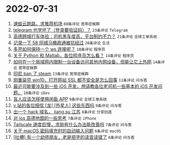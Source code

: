 # 2022-07-31

1. [速蛙云跑路，求推荐机场](https://www.v2ex.com/t/869734) `60条评论` `宽带症候群`
1. [telegram 也学坏了（登录要验证码）？](https://www.v2ex.com/t/869726) `23条评论` `Telegram`
1. [高德跨城打车体验：司机黑车度高，平台制约不力？](https://www.v2ex.com/t/869757) `21条评论` `全球工单系统`
1. [记录一下 58 同城马桶疏通被坑经过](https://www.v2ex.com/t/869740) `20条评论` `生活`
1. [多开如何保持一个 ws 连接呢？](https://www.v2ex.com/t/869725) `18条评论` `程序员`
1. [关于 Python 和 Matlab，各位程序员怎么看？](https://www.v2ex.com/t/869764) `14条评论` `程序员`
1. [如何在一个局域网内限制一台设备访问其他内网设备，但能让它上外网](https://www.v2ex.com/t/869730) `14条评论` `宽带症候群`
1. [印尼 ban 了 steam](https://www.v2ex.com/t/869731) `13条评论` `宽带症候群`
1. [刚重装完 win10，打开网站 SSL 都不安全是怎么回事](https://www.v2ex.com/t/869744) `11条评论` `问与答`
1. [最近可能要涉及到一些 iOS 开发，想请教各位老司机一些基本的 iOS 开发问题。](https://www.v2ex.com/t/869746) `10条评论` `iDev`
1. [盲人应该怎样使用闲鱼 APP](https://www.v2ex.com/t/869729) `9条评论` `全球工单系统`
1. [v 站的各位相信 [龙] [外星人] 这些东西吗](https://www.v2ex.com/t/869761) `9条评论` `问与答`
1. [出一个 hack 域名， jiang.su 江苏](https://www.v2ex.com/t/869732) `8条评论` `分享创造`
1. [对 ios 高德地图的一些思考](https://www.v2ex.com/t/869754) `7条评论` `iPhone`
1. [Tailscale 速度巨慢，求助有什么办法能改善吗](https://www.v2ex.com/t/869733) `7条评论` `问与答`
1. [关于 macOS 密码填充时的自动输入问题](https://www.v2ex.com/t/869745) `6条评论` `macOS`
1. [[吐槽] 有一个幼师朋友，老是把字的读音读错了](https://www.v2ex.com/t/869752) `6条评论` `问与答`
